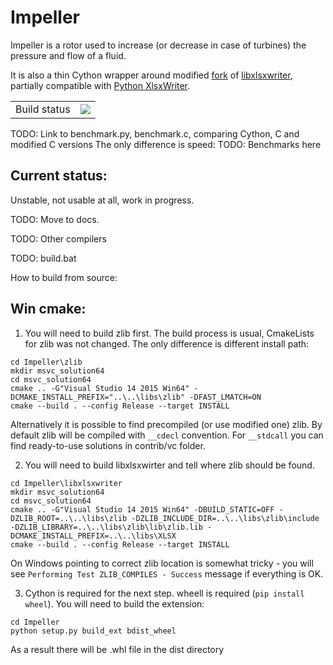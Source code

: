 # Impeller

Impeller is a rotor used to increase (or decrease in case of turbines) the pressure and flow of a fluid.

It is also a thin Cython wrapper around modified [fork](https://github.com/m9psy/libxlsxwriter) of [libxlsxwriter](https://github.com/jmcnamara/libxlsxwriter), partially compatible with [Python XlsxWriter](https://github.com/jmcnamara/XlsxWriter).

<table>
  <tr>
    <td>
    Build status
    </td>
    <td>
      <a title="Appveyor build status" href="https://ci.appveyor.com/project/m9psy/impeller">
        <img src="https://ci.appveyor.com/api/projects/status/7eclq5f5qbxpsqyv?svg=true">
      </a>
    </td>
  </tr>
</table>

TODO: Link to benchmark.py, benchmark.c, comparing Cython, C and modified C versions
The only difference is speed:
TODO: Benchmarks here

## Current status:
  Unstable, not usable at all, work in progress.

TODO: Move to docs.

TODO: Other compilers

TODO: build.bat


How to build from source:

  ## Win cmake:

  1. You will need to build zlib first. The build process is usual, CmakeLists for zlib was not changed. The only difference is different install path:
  ```
  cd Impeller\zlib
  mkdir msvc_solution64
  cd msvc_solution64
  cmake .. -G"Visual Studio 14 2015 Win64" -DCMAKE_INSTALL_PREFIX="..\..\libs\zlib" -DFAST_LMATCH=ON
  cmake --build . --config Release --target INSTALL
  ```
  Alternatively it is possible to find precompiled (or use modified one) zlib. By default zlib will be compiled with `__cdecl` convention. For `__stdcall` you can find ready-to-use solutions in contrib/vc folder.
  
  2. You will need to build libxlsxwirter and tell where zlib should be found.
  ```
  cd Impeller\libxlsxwriter
  mkdir msvc_solution64
  cd msvc_solution64
  cmake .. -G"Visual Studio 14 2015 Win64" -DBUILD_STATIC=OFF -DZLIB_ROOT=..\..\libs\zlib -DZLIB_INCLUDE_DIR=..\..\libs\zlib\include -DZLIB_LIBRARY=..\..\libs\zlib\lib\zlib.lib -DCMAKE_INSTALL_PREFIX=..\..\libs\XLSX
  cmake --build . --config Release --target INSTALL
  ```
  On Windows pointing to correct zlib location is somewhat tricky - you will see `Performing Test ZLIB_COMPILES - Success` message if everything is OK.
  
  3. Cython is required for the next step. wheell is required (`pip install wheel`). You will need to build the extension:
  ```
  cd Impeller
  python setup.py build_ext bdist_wheel
  ```
  As a result there will be .whl file in the dist directory
  
